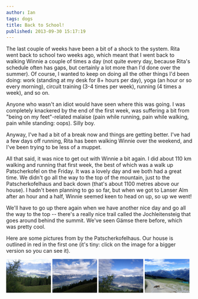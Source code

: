 ```yaml
---
author: Ian
tags: dogs
title: Back to School!
published: 2013-09-30 15:17:19
---
```


The last couple of weeks have been a bit of a shock to the system.
Rita went back to school two weeks ago, which meant that I went back
to walking Winnie a couple of times a day (not quite every day,
because Rita's schedule often has gaps, but certainly a lot more than
I'd done over the summer).  Of course, I wanted to keep on doing all
the other things I'd been doing: work (standing at my desk for 8+
hours per day), yoga (an hour or so every morning), circuit training
(3-4 times per week), running (4 times a week), and so on.

Anyone who wasn't an idiot would have seen where this was going.  I
was completely knackered by the end of the first week, was suffering a
bit from "being on my feet"-related malaise (pain while running, pain
while walking, pain while standing: oops).  Silly boy.

Anyway, I've had a bit of a break now and things are getting better.
I've had a few days off running, Rita has been walking Winnie over the
weekend, and I've been trying to be less of a muppet.

All that said, it was nice to get out with Winnie a bit again.  I did
about 110 km walking and running that first week, the best of which
was a walk up Patscherkofel on the Friday.  It was a lovely day and we
both had a great time.  We didn't go all the way to the top of the
mountain, just to the Patscherkofelhaus and back down (that's about
1100 metres above our house).  I hadn't been planning to go so far,
but when we got to Lanser Alm after an hour and a half, Winnie seemed
keen to head on up, so up we went!

We'll have to go up there again when we have another nice day and go
all the way to the top -- there's a really nice trail called the
Jochleitensteig that goes around behind the summit.  We've seen Gämse
there before, which was pretty cool.

Here are some pictures from by the Patscherkofelhaus.  Our house is
outlined in red in the first one (it's tiny: click on the image for a
bigger version so you can see it).

<div>
  <a href="view-1.jpg"><img src="view-1-small.jpg" style="width:24%"></a>
  <a href="view-2.jpg"><img src="view-2-small.jpg" style="width:24%"></a>
  <a href="view-3.jpg"><img src="view-3-small.jpg" style="width:24%"></a>
  <a href="view-4.jpg"><img src="view-4-small.jpg" style="width:24%"></a>
</div>
